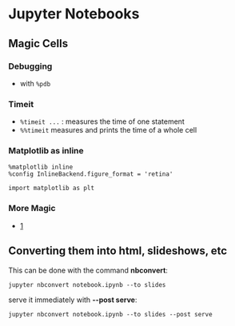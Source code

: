 [1]: http://ipython.readthedocs.io/en/stable/interactive/magics.html  "more on magic"

# Jupyter Notebooks

## Magic Cells
### Debugging
- with `%pdb`

### Timeit
- `%timeit ...` : measures the time of one statement
- `%%timeit` measures and prints the time of a whole cell

### Matplotlib as inline
```
%matplotlib inline
%config InlineBackend.figure_format = 'retina'

import matplotlib as plt
```

### More Magic
- [1]

## Converting them into html, slideshows, etc 
This can be done with the command **nbconvert**:
```
jupyter nbconvert notebook.ipynb --to slides
```

serve it immediately with **--post serve**:
```
jupyter nbconvert notebook.ipynb --to slides --post serve
```
